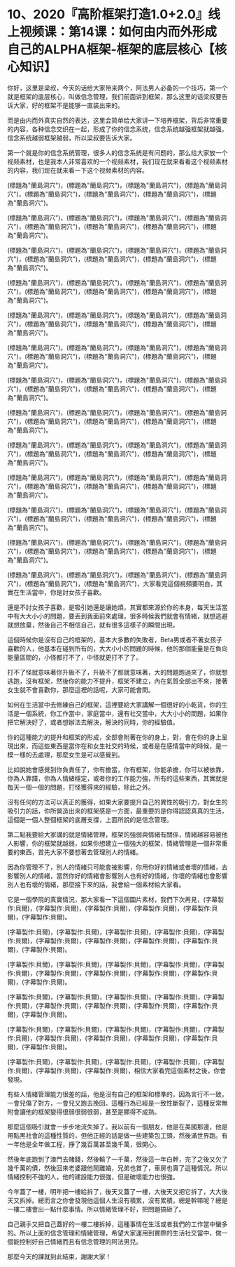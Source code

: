 # 10、2020『高阶框架打造1.0+2.0』线上视频课：第14课：如何由内而外形成自己的ALPHA框架-框架的底层核心【核心知识】

你好，这里是梁叔，今天的话给大家带来两个，阿法男人必备的一个技巧，第一个就是框架的底层核心，叫做信念管理，我们前面讲到框架，那么这里的话梁叔要告诉大家，好的框架不是能够一直装出来的。

而是由内而外真实自然的表达，这里会简单给大家讲一下培养框架，背后非常重要的内容，各种信念交织在一起，形成了你的信念系统，信念系统越强框架就越强，信念系统越弱框架越弱，所以梁叔要告诉大家。

第一个就是你的信念系统管理，很多人的信念系统是有问题的，那么给大家放一个视频素材，也是我本人非常喜欢的一个视频素材，我们现在就来看看这个视频素材的内容，我们现在就来看一下这个视频素材的内容。

(標題為"蘭島洞穴")，(標題為"蘭島洞穴")，(標題為"蘭島洞穴")，(標題為"蘭島洞穴")，(標題為"蘭島洞穴")，(標題為"蘭島洞穴")，(標題為"蘭島洞穴")，(標題為"蘭島洞穴")。

(標題為"蘭島洞穴")，(標題為"蘭島洞穴")，(標題為"蘭島洞穴")，(標題為"蘭島洞穴")，(標題為"蘭島洞穴")，(標題為"蘭島洞穴")，(標題為"蘭島洞穴")，(標題為"蘭島洞穴")。

(標題為"蘭島洞穴")，(標題為"蘭島洞穴")，(標題為"蘭島洞穴")，(標題為"蘭島洞穴")，(標題為"蘭島洞穴")，(標題為"蘭島洞穴")，(標題為"蘭島洞穴")，(標題為"蘭島洞穴")。

(標題為"蘭島洞穴")，(標題為"蘭島洞穴")，(標題為"蘭島洞穴")，(標題為"蘭島洞穴")，(標題為"蘭島洞穴")，(標題為"蘭島洞穴")，(標題為"蘭島洞穴")，(標題為"蘭島洞穴")。

(標題為"蘭島洞穴")，(標題為"蘭島洞穴")，(標題為"蘭島洞穴")，(標題為"蘭島洞穴")，(標題為"蘭島洞穴")，(標題為"蘭島洞穴")，(標題為"蘭島洞穴")，(標題為"蘭島洞穴")。

(標題為"蘭島洞穴")，(標題為"蘭島洞穴")，(標題為"蘭島洞穴")，(標題為"蘭島洞穴")，(標題為"蘭島洞穴")，(標題為"蘭島洞穴")，(標題為"蘭島洞穴")，(標題為"蘭島洞穴")。

(標題為"蘭島洞穴")，(標題為"蘭島洞穴")，(標題為"蘭島洞穴")，(標題為"蘭島洞穴")，(標題為"蘭島洞穴")，(標題為"蘭島洞穴")，(標題為"蘭島洞穴")，(標題為"蘭島洞穴")。

(標題為"蘭島洞穴")，(標題為"蘭島洞穴")，(標題為"蘭島洞穴")，(標題為"蘭島洞穴")，(標題為"蘭島洞穴")，(標題為"蘭島洞穴")，(標題為"蘭島洞穴")，(標題為"蘭島洞穴")。

(標題為"蘭島洞穴")，(標題為"蘭島洞穴")，(標題為"蘭島洞穴")，(標題為"蘭島洞穴")，(標題為"蘭島洞穴")，(標題為"蘭島洞穴")，(標題為"蘭島洞穴")，(標題為"蘭島洞穴")。

(標題為"蘭島洞穴")，(標題為"蘭島洞穴")，(標題為"蘭島洞穴")，(標題為"蘭島洞穴")，(標題為"蘭島洞穴")，(標題為"蘭島洞穴")，(標題為"蘭島洞穴")，(標題為"蘭島洞穴")。

(標題為"蘭島洞穴")，(標題為"蘭島洞穴")，(標題為"蘭島洞穴")，(標題為"蘭島洞穴")，(標題為"蘭島洞穴")，(標題為"蘭島洞穴")，(標題為"蘭島洞穴")，(標題為"蘭島洞穴")。

(標題為"蘭島洞穴")，(標題為"蘭島洞穴")，(標題為"蘭島洞穴")，(標題為"蘭島洞穴")，(標題為"蘭島洞穴")，(標題為"蘭島洞穴")，(標題為"蘭島洞穴")，(標題為"蘭島洞穴")。

(標題為"蘭島洞穴")，(標題為"蘭島洞穴")，(標題為"蘭島洞穴")，(標題為"蘭島洞穴")，(標題為"蘭島洞穴")，(標題為"蘭島洞穴")，大家看完這個視頻要明白，其實在生活當中，你是討女孩子喜歡。

還是不討女孩子喜歡，是吸引她還是讓她煩，其實都來源於你的本身，每天生活當中有大大小小的問題，要丟到我面前來處理，很多時候我們就會有情緒，就想逃避就想放棄，然後自己不相信自己，就有很多這樣子的瞬間出現。

這個時候你是沒有自己的框架的，基本大多數的失敗者，Beta男或者不著女孩子喜歡的人，他基本在碰到所有的，大大小小的問題的時候，他的那個能量是在負向能量區間的，小怪都打不了，中怪就更打不了了。

打不了怪就意味著你升級不了，升級不了那就意味著，大的問題跑過來了，你就想逃跑，沒有框架，然後你的能力不提升，框架不建立，內在氣質全部出不來，接著女生就不會喜歡你，那麼這裡的話呢，大家可能會問。

如何在生活當中去修練自己的框架，這裡要給大家講解一個很好的小乾貨，你的生活是一個系統，你工作當中，家庭當中，還有社交當中，大大小小的問題，如果你把它解決好了，或者想辦法去解決，解決的同時，你的經驗值。

你的這種能力的提升和框架的形成，全部會附著在你的身上，對，會在你的身上呈現出來，而這些東西是當你在和女生社交的時候，或者是在感情當中的時候，是一模一樣的去處理，那麼女生是可以感覺到。

比如說她會感覺到你負責任了，你有擔當，你有框架，你能承擔，你可以被依靠，你為人靠譜，你為人情緒穩定，或者你的工作能力強，所有的這些東西，其實就是每天一個一個的問題，打怪獲得來的經驗，除此之外。

沒有任何的方法可以真正的獲得，如果大家要提升自己的異性的吸引力，對女生的吸引力的話，你所營造出來的框架感是一方面，最重要的是你得認認真真的生活，這個是一個人整個框架的底層支撐，上面所說的是信念管理。

第二點我要給大家講的就是情緒管理，框架的強弱與情緒有關係，情緒越容易被他人影響，你的框架就越弱，如果你想建立一個強大的框架，情緒管理是一個非常重要的東西，首先大家不要想著去管理別人的情緒。

因為你管理不了，別人的情緒只可能會被影響，你用你好的情緒或者壞的情緒，去影響別人的情緒，當然你好的情緒會影響別人也有好的情緒，你壞的情緒也會影響別人也有壞的情緒，那麼接下來的話，我會給一個素材給大家看。

它是一個學院的真實情況，那大家看一下這個圖片素材，我們下次再見，(字幕製作:貝爾)，(字幕製作:貝爾)，(字幕製作:貝爾)，(字幕製作:貝爾)，(字幕製作:貝爾)，(字幕製作:貝爾)。

(字幕製作:貝爾)，(字幕製作:貝爾)，(字幕製作:貝爾)，(字幕製作:貝爾)，(字幕製作:貝爾)，(字幕製作:貝爾)，(字幕製作:貝爾)，(字幕製作:貝爾)，(字幕製作:貝爾)，(字幕製作:貝爾)。

(字幕製作:貝爾)，(字幕製作:貝爾)，(字幕製作:貝爾)，(字幕製作:貝爾)，(字幕製作:貝爾)，(字幕製作:貝爾)，(字幕製作:貝爾)，(字幕製作:貝爾)，(字幕製作:貝爾)，(字幕製作:貝爾)。

(字幕製作:貝爾)，(字幕製作:貝爾)，(字幕製作:貝爾)，(字幕製作:貝爾)，(字幕製作:貝爾)，(字幕製作:貝爾)，(字幕製作:貝爾)，(字幕製作:貝爾)，(字幕製作:貝爾)，(字幕製作:貝爾)。

(字幕製作:貝爾)，(字幕製作:貝爾)，(字幕製作:貝爾)，(字幕製作:貝爾)，(字幕製作:貝爾)，(字幕製作:貝爾)，(字幕製作:貝爾)，(字幕製作:貝爾)，(字幕製作:貝爾)，(字幕製作:貝爾)。

(字幕製作:貝爾)，(字幕製作:貝爾)，(字幕製作:貝爾)，(字幕製作:貝爾)，(字幕製作:貝爾)，(字幕製作:貝爾)，(字幕製作:貝爾)，相信大家看完這個素材之後，你會發現。

有些人情緒管理能力很差的話，他是沒有自己的框架和標準的，因為言行不一致，一會兒傷了對方，一會兒又跑去挽回。這種行為已經是一致性斷裂了，這種反常無附會讓他的框架變得很弱很弱很弱，甚至是顯得不成熟。

那麼這個吸引就會一步步地流失掉了。我以前有一個朋友，他是在美國那邊，他是帶點黑社會的這種性質的，但他正經的話是做一些建築包工頭，然後滿世界跑。有一年他是全年做工程，掙了幾百萬甚至幾千萬，很開心。

然後年底跑到了澳門去賭錢，然後輸了一千萬，然後這一年白幹，完了之後又欠了幾千萬的債，然後回來老婆跟他鬧離婚，兄弟也賞了，車房也賣了這種情況。所以情緒控制不強的人，他的建設能力很強，但是破壞能力也很強。

今年蓋了一樓，明年把一樓給拆了，後天又蓋了一樓，大後天又把它拆了，大大後天又拆掉。總而言之你會發現他這個人生沒有積累，沒有累積，總是幹嘛呢？總是一樓二樓會出一點什麼事情。所以情緒管理不好，把問題搞砸了。

自己親手又把自己蓋好的一樓二樓拆掉，這種事情在生活或者我們的工作當中蠻多的。所以上面的信念管理和情緒管理，希望大家運用到實際的生活社交當中，做一個能控制好自己情緒而且有信念管理的阿法男兒。

那麼今天的課就到此結束，謝謝大家！